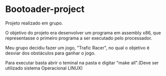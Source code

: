 # Bootoader-project
Projeto realizado em grupo.

O objetivo do projeto era desenvolver um programa em assembly x86, que representasse o primeiro programa a ser executado pelo processador.

Meu grupo decidiu fazer um jogo, "Trafic Racer", no qual o objetivo é desviar dos obstáculos para ganhar o jogo.

Para executar basta abrir o teminal na pasta e digitar "make all".(Deve ser utilizado sistema Operacional LINUX)
